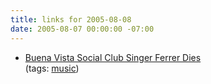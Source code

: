 ```yaml
---
title: links for 2005-08-08
date: 2005-08-07 00:00:00 -07:00
---
```


<ul class="delicious">
	<li>
		<div class="delicious-link"><a href="http://www.washingtonpost.com/wp-dyn/content/article/2005/08/06/AR2005080601102.html">Buena Vista Social Club Singer Ferrer Dies</a></div>
		<div class="delicious-tags">(tags: <a href="http://del.icio.us/torrez/music">music</a>)</div>
	</li>
</ul>
